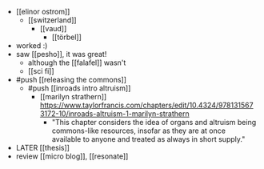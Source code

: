 - [[elinor ostrom]]
	- [[switzerland]]
		- [[vaud]]
			- [[törbel]]
- worked :)
- saw [[pesho]], it was great!
	- although the [[falafel]] wasn't
	- [[sci fi]]
- #push [[releasing the commons]]
	- #push [[inroads intro altruism]]
		- [[marilyn strathern]] https://www.taylorfrancis.com/chapters/edit/10.4324/9781315673172-10/inroads-altruism-1-marilyn-strathern
			- "This chapter considers the idea of organs and altruism being commons-like resources, insofar as they are at once available to anyone and treated as always in short supply."
- LATER [[thesis]]
- review [[micro blog]], [[resonate]]
